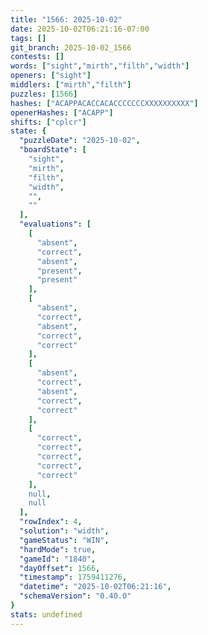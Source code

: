 ```yaml
---
title: "1566: 2025-10-02"
date: 2025-10-02T06:21:16-07:00
tags: []
git_branch: 2025-10-02_1566
contests: []
words: ["sight","mirth","filth","width"]
openers: ["sight"]
middlers: ["mirth","filth"]
puzzles: [1566]
hashes: ["ACAPPACACCACACCCCCCCXXXXXXXXXX"]
openerHashes: ["ACAPP"]
shifts: ["cplcr"]
state: {
  "puzzleDate": "2025-10-02",
  "boardState": [
    "sight",
    "mirth",
    "filth",
    "width",
    "",
    ""
  ],
  "evaluations": [
    [
      "absent",
      "correct",
      "absent",
      "present",
      "present"
    ],
    [
      "absent",
      "correct",
      "absent",
      "correct",
      "correct"
    ],
    [
      "absent",
      "correct",
      "absent",
      "correct",
      "correct"
    ],
    [
      "correct",
      "correct",
      "correct",
      "correct",
      "correct"
    ],
    null,
    null
  ],
  "rowIndex": 4,
  "solution": "width",
  "gameStatus": "WIN",
  "hardMode": true,
  "gameId": "1840",
  "dayOffset": 1566,
  "timestamp": 1759411276,
  "datetime": "2025-10-02T06:21:16",
  "schemaVersion": "0.40.0"
}
stats: undefined
---
```

<!-- more -->
